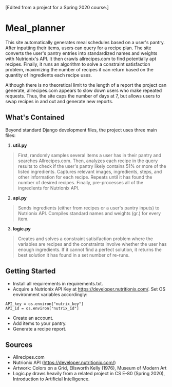 [Edited from a project for a Spring 2020 course.]
# Meal_planner
This site automatically generates meal schedules based on a user's pantry. After inputting their  items, users can query for a recipe plan. The site converts the user's pantry entries into standardized names and weights with Nutrionix's API. It then crawls allrecipes.com to find potentially apt recipes. Finally, it runs an algorithm to solve a constraint satisfaction problem, maximizing the number of recipes it can return based on the quantity of ingredients each recipe uses.

Although there is no theoretical limit to the length of a report the project can generate, allrecipes.com appears to slow down users who make repeated requests. Thus, the site caps the number of days at 7, but allows users to swap recipes in and out and generate new reports. 
## What's Contained
Beyond standard Django development files, the project uses three main files:
1. **util.py**
> First, randomly samples several items a user has in their pantry and searches Allrecipes.com. Then, analyzes each recipe in the query results to check if the user's pantry likely contains 51% or more of the listed ingredients. Captures relevant images, ingredients, steps, and other information for each recipe. Repeats until it has found the number of desired recipes. Finally, pre-processes all of the ingredients for Nutrionix API.
2. **api.py**
> Sends ingredients (either from recipes or a user's pantry inputs) to Nutrionix API. Compiles standard names and weights (gr.) for every item.
3. **logic.py**
>Creates and solves a constraint satisifaction problem where the variables are recipes and the constraints involve whether the user has enough ingredients. If it cannot find a perfect solution, it returns the best solution it has found in a set number of re-runs.
## Getting Started
* Install all requirements in requirements.txt.
* Acquire a Nutrionix API Key at https://developer.nutritionix.com/. Set OS environment variables accordingly:
````
API_key = os.environ["nutrix_key"]
API_id = os.environ["nutrix_id"]
````
* Create an account.
* Add items to your pantry.
* Generate a recipe report.
## Sources
* Allrecipes.com
* Nutrionix API (https://developer.nutritionix.com/)
* Artwork: Colors on a Grid, Ellsworth Kelly (1976), Museum of Modern Art
* Logic.py draws heavily from a related project in CS E-80 (Spring 2020), Introduction to Artificial Intelligence.
